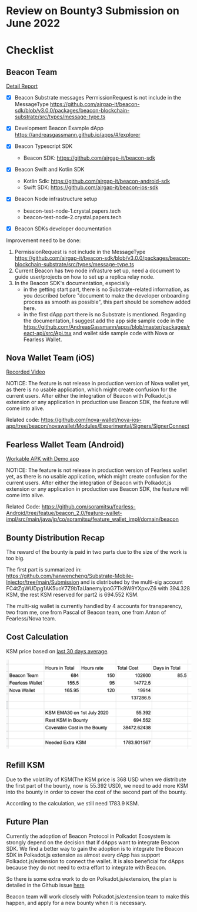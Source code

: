 # Review on Bounty3 Submission on June 2022

# Checklist

## Beacon Team

[Detail Report](./202206Beacon_Submission.pdf)

- [x] Beacon Substrate messages
PermissionRequest is not include in the MessageType
https://github.com/airgap-it/beacon-sdk/blob/v3.0.0/packages/beacon-blockchain-substrate/src/types/message-type.ts

- [x] Development Beacon Example dApp
https://andreasgassmann.github.io/apps/#/explorer

- [x] Beacon Typescript SDK
     - Beacon SDK: https://github.com/airgap-it/beacon-sdk
 
- [x] Beacon Swift and Kotlin SDK
    - Kotlin Sdk: https://github.com/airgap-it/beacon-android-sdk
    - Swift SDK: https://github.com/airgap-it/beacon-ios-sdk
    
- [x] Beacon Node infrastructure setup
   - beacon-test-node-1.crystal.papers.tech 
   - beacon-test-node-2.crystal.papers.tech
     
- [x] Beacon SDKs developer documentation
  
Improvement need to be done:
1. PermissionRequest is not include in the MessageType
https://github.com/airgap-it/beacon-sdk/blob/v3.0.0/packages/beacon-blockchain-substrate/src/types/message-type.ts
2. Current Beacon has two node infrasture set up, need a document to guide user/projects on how to set up a replica relay node.
3. In the Beacon SDK's documentation, especially 
   - in the getting start part, there is no Substrate-related information, as you described before "document to make the developer onboarding process as smooth as possible", this part should be somehow added here.
   - in the first dApp part there is no Substrate is mentioned. Regarding the documentation, I suggest add the app side sample code in the https://github.com/AndreasGassmann/apps/blob/master/packages/react-api/src/Api.tsx and wallet side sample code with Nova or Fearless Wallet.
 

## Nova Wallet Team (iOS)
[Recorded Video](../res/Nova_Beacon_DApp_demo.mp4)

NOTICE: The feature is not release in production version of Nova wallet yet, as there is no usable application, which might create confusion for the current users.
After either the integration of Beacon with Polkadot.js extension or any application in production use Beacon SDK, the feature will come into alive. 

Related code: https://github.com/nova-wallet/nova-ios-app/tree/beacon/novawallet/Modules/Experimental/Signers/SignerConnect

## Fearless Wallet Team (Android)
[Workable APK with Demo app](../res/FW%20Becon%20PoC%20debug%20build.apk)

NOTICE: The feature is not release in production version of Fearless wallet yet, as there is no usable application, which might create confusion for the current users.
After either the integration of Beacon with Polkadot.js extension or any application in production use Beacon SDK, the feature will come into alive.

Related Code: https://github.com/soramitsu/fearless-Android/tree/featue/beacon_2.0/feature-wallet-impl/src/main/java/jp/co/soramitsu/feature_wallet_impl/domain/beacon

## Bounty Distribution Recap

The reward of the bounty is paid in two parts due to the size of the work is too big. 

The first part is summarized in: https://github.com/hanwencheng/Substrate-Mobile-Injector/tree/main/Submission and is distributed by the multi-sig account FC4tZgWUDpg1AK5uoY7Z9bTaUanemyipoG7Tk8W9YXpxvZ6 with 394.328 KSM, the rest KSM reserved for part2 is 694.552 KSM.

The multi-sig wallet is currently handled by 4 accounts for transparency, two from me, one from Pascal of Beacon team, one from Anton of Fearless/Nova team.

## Cost Calculation

KSM price based on [last 30 days average](https://docs.google.com/spreadsheets/d/15-nY95I_AeoIWr-BMk2j3CqM9ELkg3YU5EKjMz87bZ4/edit#gid=0).

![Time Spent Table](../res/TimeSpent.png)

## Refill KSM 

Due to the volatility of KSM(The KSM price is 368 USD when we distribute the first part of the bounty, now is 55.392 USD), we need to add more KSM into the bounty in order to cover the cost of the second part of the bounty.

According to the calculation, we still need 1783.9 KSM.

## Future Plan

Currently the adoption of Beacon Protocol in Polkadot Ecosystem is strongly depend on the decision that if dApps want to integrate Beacon SDK. We find a better way to gain the adoption is to integrate the Beacon SDK in Polkadot.js extension as almost every dApp has support Polkadot.js/extension to connect the wallet. It is also beneficial for dApps because they do not need to extra effort to integrate with Beacon.

So there is some extra work to do on Polkadot.js/extension, the plan is detailed in the Github issue [here](https://github.com/polkadot-js/extension/issues/989)

Beacon team will work closely with Polkadot.js/extension team to make this happen, and apply for a new bounty when it is necessary.
